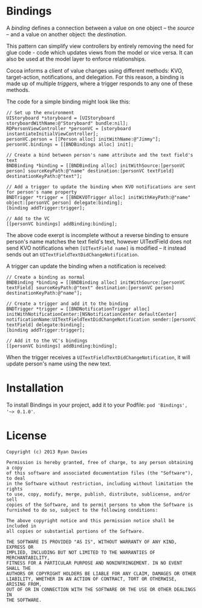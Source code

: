 Bindings
========

A _binding_ defines a connection between a value on one object – the _source_ – and a value on another object: the _destination_.

This pattern can simplify view controllers by entirely removing the need for glue code - code which updates views from the model or vice versa. It can also be used at the model layer to enforce relationships.

Cocoa informs a client of value changes using different methods: KVO, target-action, notifications, and delegation. For this reason, a binding is made up of multiple _triggers_, where a trigger responds to any one of these methods.

The code for a simple binding might look like this:

    // Set up the environment
    UIStoryboard *storyboard = [UIStoryboard storyboardWithName:@"Storyboard" bundle:nil];
    RDPersonViewController *personVC = [storyboard instantiateInitialViewController];
    personVC.person = [[Person alloc] initWithName:@"Jimmy"];
    personVC.bindings = [[BNDBindings alloc] init];
    
    // Create a bind between person's name attribute and the text field's text
    BNDBinding *binding = [[BNDBinding alloc] initWithSource:[personVC person] sourceKeyPath:@"name" destination:[personVC textField] destinationKeyPath:@"text"];
    
    // Add a trigger to update the binding when KVO notifications are sent for person's name property
    BNDTrigger *trigger = [[BNDKVOTrigger alloc] initWithKeyPath:@"name" object:[personVC person] delegate:binding];
    [binding addTrigger:trigger];
    
    // Add to the VC
    [[personVC bindings] addBinding:binding];

The above code exerpt is incomplete without a reverse binding to ensure person's name matches the text field's text, however UITextField does not send KVO notifications when `[UITextField name]` is modified – it instead sends out an `UITextFieldTextDidChangeNotification`.

A trigger can update the binding when a notification is received:

    // Create a binding as normal
    BNDBinding *binding = [[BNDBinding alloc] initWithSource:[personVC textField] sourceKeyPath:@"text" destination:[personVC person] destinationKeyPath:@"name"];

    // Create a trigger and add it to the binding
    BNDTrigger *trigger = [[BNDNotificationTrigger alloc] initWithNotificationCenter:[NSNotificationCenter defaultCenter] notificationName:UITextFieldTextDidChangeNotification sender:[personVC textField] delegate:binding];
    [binding addTrigger:trigger];

    // Add it to the VC's bindings
    [[personVC bindings] addBinding:binding];

When the trigger receives a `UITextFieldTextDidChangeNotification`, it will update person's name using the new text.

Installation
============

To install Bindings in your project, add it to your Podfile: `pod 'Bindings', '~> 0.1.0'`.

License
=======

    Copyright (c) 2013 Ryan Davies

    Permission is hereby granted, free of charge, to any person obtaining a copy
    of this software and associated documentation files (the "Software"), to deal
    in the Software without restriction, including without limitation the rights
    to use, copy, modify, merge, publish, distribute, sublicense, and/or sell
    copies of the Software, and to permit persons to whom the Software is
    furnished to do so, subject to the following conditions:

    The above copyright notice and this permission notice shall be included in
    all copies or substantial portions of the Software.

    THE SOFTWARE IS PROVIDED "AS IS", WITHOUT WARRANTY OF ANY KIND, EXPRESS OR
    IMPLIED, INCLUDING BUT NOT LIMITED TO THE WARRANTIES OF MERCHANTABILITY,
    FITNESS FOR A PARTICULAR PURPOSE AND NONINFRINGEMENT. IN NO EVENT SHALL THE
    AUTHORS OR COPYRIGHT HOLDERS BE LIABLE FOR ANY CLAIM, DAMAGES OR OTHER
    LIABILITY, WHETHER IN AN ACTION OF CONTRACT, TORT OR OTHERWISE, ARISING FROM,
    OUT OF OR IN CONNECTION WITH THE SOFTWARE OR THE USE OR OTHER DEALINGS IN
    THE SOFTWARE.
